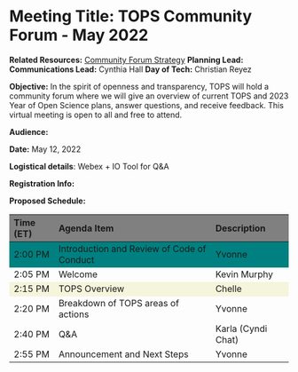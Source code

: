 # Meeting Title: TOPS Community Forum - May 2022


**Related Resources:** [Community Forum Strategy](./Community_Engagement_Listening_Sessions.md)
**Planning Lead:**
**Communications Lead:** Cynthia Hall
**Day of Tech:** Christian Reyez


**Objective:** In the spirit of openness and transparency, TOPS will hold a community forum where we will 
give an overview of current TOPS and 2023 Year of Open Science plans, answer questions, and receive feedback. 
This virtual meeting is open to all and free to attend.


**Audience:**


**Date:** May 12, 2022


**Logistical details**: Webex + IO Tool for Q&A 

**Registration Info:**

**Proposed Schedule:**


<style>
    .heatMap {
        width: 100%;
        text-align: left;
    }
    .heatMap th {
        background: grey;
        word-wrap: break-word;
        text-align: left;
    }
    .heatMap tr:nth-child(1) { background: teal; }
    .heatMap tr:nth-child(3) { background: beige; }
</style>

<div class="heatMap">

| **Time (ET)** | **Agenda Item**                            | **Description**    |
|---------------|--------------------------------------------|--------------------|
| 2:00 PM       | Introduction and Review of Code of Conduct | Yvonne             |
| 2:05 PM       | Welcome                                    | Kevin Murphy       |
| 2:15 PM       | TOPS Overview                              | Chelle             |
| 2:20 PM       | Breakdown of TOPS areas of actions         | Yvonne             |
| 2:40 PM       | Q&A                                        | Karla (Cyndi Chat) |
| 2:55 PM       | Announcement and Next Steps                | Yvonne             |

</div>
